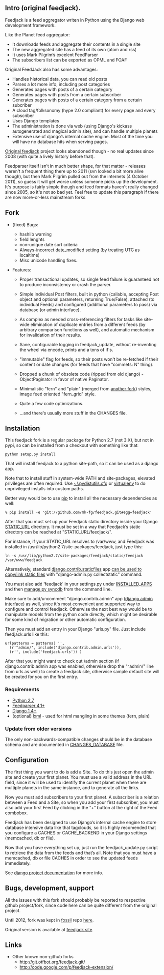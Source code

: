 Intro (original feedjack).
--------------------

Feedjack is a feed aggregator writen in Python using the Django web development
framework.

Like the Planet feed aggregator:

* It downloads feeds and aggregate their contents in a single site
* The new aggregated site has a feed of its own (atom and rss)
* It uses Mark Pilgrim’s excelent FeedParser
* The subscribers list can be exported as OPML and FOAF

Original FeedJack also has some advantages:

* Handles historical data, you can read old posts
* Parses a lot more info, including post categories
* Generates pages with posts of a certain category
* Generates pages with posts from a certain subscriber
* Generates pages with posts of a certain category from a certain subcriber
* A cloud tag/folksonomy (hype 2.0 compliant) for every page and every
  subscriber
* Uses Django templates
* The administration is done via web (using Django's kickass autogenerated
  and magical admin site), and can handle multiple planets
* Extensive use of django’s internal cache engine. Most of the time you
  will have no database hits when serving pages.

[Original feedjack](http://www.feedjack.org/) project looks abandoned though -
no real updates since 2008 (with quite a lively history before that).

Feedparser itself isn't in much better shape, for that matter - releases weren't
a frequent thing there up to 2011 (svn looked a bit more alive though), but then
Mark Pilgrim pulled out from the internets (4 October 2011), so guess it will
get worse unless someone picks up the development.
It's purpose is fairly simple though and feed formats haven't really changed
since 2005, so it's not so bad yet.
Feel free to update this paragraph if there are now more-or-less mainstream
forks.


Fork
--------------------

* (fixed) Bugs:
  * hashlib warning
  * field lenghts
  * non-unique date sort criteria
  * Always-incorrect date_modified setting (by treating UTC as localtime)
  * Misc unicode handling fixes.

* Features:

  * Proper transactional updates, so single feed failure is guaranteed not to
    produce inconsistency or crash the parser.

  * Simple individual Post filters, built in python (callable, accepting Post
    object and optional parameters, returning True/False), attached (to individual
    Feeds) and configured (additional parameters to pass) via database (or admin
    interface).

  * As complex as needed cross-referencing filters for tasks like site-wide
    elimination of duplicate entries from a different feeds (by arbitrary
    comparison functions as well), and automatic mechanism for invalidation of
    their results.

  * Sane, configurable logging in feedjack_update, without re-inventing the wheel
    via encode, prints and a tons of if's.

  * "immutable" flag for feeds, so their posts won't be re-fetched if their
    content or date changes (for feeds that have "commets: N" thing).

  * Dropped a chunk of obsolete code (ripped from old django) - ObjectPaginator in
    favor of native Paginator.

  * Minimalistic "fern" and "plain" (merged from [another
    fork](http://git.otfbot.org/feedjack.git/)) styles, image feed oriented
    "fern_grid" style.

  * Quite a few code optimizations.
  * ...and there's usually more stuff in the CHANGES file.


Installation
--------------------

This feedjack fork is a regular package for Python 2.7 (not 3.X), but not in
pypi, so can be installed from a checkout with something like that:

	python setup.py install

That will install feedjack to a python site-path, so it can be used as a django
app.

Note that to install stuff in system-wide PATH and site-packages, elevated
privileges are often required.
Use
[~/.pydistutils.cfg](http://docs.python.org/install/index.html#distutils-configuration-files)
or [virtualenv](http://pypi.python.org/pypi/virtualenv) to do unprivileged
installs into custom paths.

Better way would be to use [pip](http://pip-installer.org/) to install all the
necessary dependencies as well:

	% pip install -e 'git://github.com/mk-fg/feedjack.git#egg=feedjack'

After that you must set up your Feedjack static directory inside your Django
[STATIC_URL](http://docs.djangoproject.com/en/dev/ref/settings/#static-url)
directory.
It must be set in a way that Feedjack’s static directory can be reached at
"STATIC_URL/feedjack/".

For instance, if your STATIC_URL resolves to /var/www, and Feedjack was installed
in /usr/lib/python2.7/site-packages/feedjack, just type this:

    ln -s /usr/lib/python2.7/site-packages/feedjack/static/feedjack /var/www/feedjack

Alternatively, standard
[django.contrib.staticfiles](https://docs.djangoproject.com/en/dev/ref/contrib/staticfiles/)
app [can be used to copy/link static
files](https://docs.djangoproject.com/en/dev/howto/static-files/) with
"django-admin.py collectstatic" command.

You must also add 'feedjack' in your settings.py under
[INSTALLED_APPS](http://docs.djangoproject.com/en/dev/ref/settings/#installed-apps)
and then [manage.py
syncdb](http://docs.djangoproject.com/en/dev/ref/django-admin/#syncdb) from the
command line.

Make sure to add/uncomment "django.contrib.admin" app ([django admin
interface](https://docs.djangoproject.com/en/dev/ref/contrib/admin/)) as well,
since it's most convenient and supported way to configure and control feedjack.
Otherwise the next best way would be to manipulate models from the python code
directly, which might be desirable for some kind of migration or other automatic
configuration.

Then you must add an entry in your Django "urls.py" file.
Just include feedjack.urls like this:

    urlpatterns = patterns( '',
      (r'^admin/', include('django.contrib.admin.urls')),
      (r'', include('feedjack.urls')) )

After that you might want to check out /admin section (if django.contrib.admin
app was enabled, otherwise drop the "^admin/" line from urls as well) to create
a feedjack site, otherwise sample default site will be created for you on the
first entry.


### Requirements

* [Python 2.7](python.org)
* [Feedparser 4.1+](feedparser.org)
* [Django 1.4+](djangoproject.com)
* (optional) [lxml](http://lxml.de) - used for html mangling in some themes (fern, plain)


### Update from older versions

The only non-backwards-compatible changes should be in the database schema and
are documented in
[CHANGES_DATABASE](https://raw.github.com/mk-fg/feedjack/master/CHANGES_DATABASE)
file.



Configuration
--------------------

The first thing you want to do is add a Site. To do this just open the admin
site and create your first planet. You must use a valid address in the URL
field, since it will be used to identify the current planet when there are
multiple planets in the same instance, and to generate all the links.

Now you must add subscribers to your first planet. A subscriber is a relation
between a Feed and a Site, so when you add your first subscriber, you must also
add your first Feed by clicking in the “+” button at the right of the Feed
combobox.

Feedjack has been designed to use Django’s internal cache engine to store
database intensive data like that tagclouds, so it is highly recomended that you
configure a CACHES or CACHE_BACKEND in your Django settings (memcached, db or
file).

Now that you have everything set up, just run the feedjack_update.py script to
retrieve the data from the feeds and that’s all. Note that you must have a
memcached, db or file CACHES in order to see the updated feeds immediately.

See [django project
documentation](http://docs.djangoproject.com/en/dev/topics/cache/#setting-up-the-cache)
for more info.


Bugs, development, support
--------------------

All the issues with this fork should probably be reported to respective github
project/fork, since code here can be quite different from the original project.

Until 2012, fork was kept in [fossil](http://www.fossil-scm.org/) repo
[here](http://fraggod.net/code/fossil/feedjack/).

Original version is available at [feedjack site](http://www.feedjack.org/).


Links
--------------------

* Other known non-github forks
  * http://git.otfbot.org/feedjack.git/
  * http://code.google.com/p/feedjack-extension/
